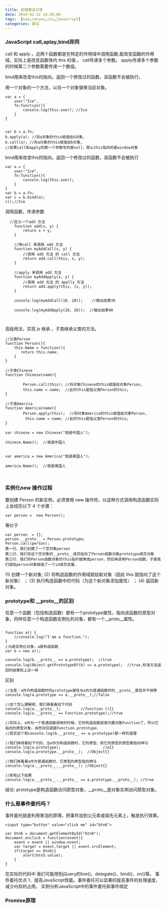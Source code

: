 ```yaml
---
title: 前端面试分享
date: 2019-02-22 14:30:06
tags:  [vue,canvas,css,javascript]
categories: 面试
---
```




### JavaScript call,aplay,bind异同


call 和 apply 。这两个函数都是在特定的作用域中调用函数,能改变函数的作用域，实际上是改变函数体内 this 的值 。
call传递多个参数。
apply传递多个参数的时候第二个参数需要传递一个数组。

bind用来改变this的指向，返回一个修改过的函数，该函数不会被执行。

用一个对象的一个方法，以另一个对象替换当前对象。
<!--- more --->
```
var a = {
    user:"Ice",
    fn:function(){
        console.log(this.user); //Ice
    }
}


var b = a.fn;
b.apply(a); //将a对象的this赋值给b对象,
b.call(a); //将a对象的this赋值给b对象,
//如果call和apply的第一个参数写的是null，那么this指向的是window对象

```

bind用来改变this的指向，返回一个修改过的函数，该函数不会被执行
```
var a = {
    user:"Ice",
    fn:function(){
        console.log(this.user); 
    }
}
var b = a.fn;
var c = b.bind(a);
c();//Ice
```

调用函数，传递参数
```
  //定义一个add 方法
    function add(x, y) {
        return x + y;
    }

    //用call 来调用 add 方法
    function myAddCall(x, y) {
        //调用 add 方法 的 call 方法
        return add.call(this, x, y);
    }

    //apply 来调用 add 方法
    function myAddApply(x, y) {
        //调用 add 方法 的 applly 方法
        return add.apply(this, [x, y]);
    }

    console.log(myAddCall(10, 20));    //输出结果30
  
    console.log(myAddApply(20, 20));  //输出结果40

    
```


高级用法，实现 js 继承 ，子类继承父类的方法。

```
//父类Person
function Person(){
    this.Name = function(){
       return this.name;
    }
}

//子类Chinese
function Chinese(name){
        
        Person.call(this); //将对象Chinese的this赋值给对象Person,
        this.name = name;  //此时this是指父类Person的this;
}

//子类America
function America(name){
        Person.apply(this);  //将对象America的this赋值给对象Person,
         this.name = name; //此时this是指父类Person的this;
}

var chinese = new Chinese("我是中国人");

chinese.Name();  //我是中国人


var america = new America("我是美国人");

america.Name();  //我是美国人



```

###  实例化new 操作过程
要创建 Person 的新实例，必须使用 new 操作符。以这种方式调用构造函数实际上会经历以下 4
个步骤：

```
var person =  new Person();

```
等价于

```
var person  = {};
person.__proto__ = Person.prototype;
Person.call(person);
第一行，我们创建了一个空对象person
第二行，我们将这个空对象的__proto__成员指向了Person函数对象prototype成员对象
第三行，我们将Person函数对象的this指针替换成person，然后再调用Person函数，于是我们就给person对象赋值了一个id成员变量。
```
(1) 创建一个新对象;
(2) 将构造函数的作用域赋给新对象（因此 this 就指向了这个新对象） ；
(3) 执行构造函数中的代码（为这个新对象添加属性） ；
(4) 返回新对象。

###   prototype和 __proto__的区别
任意一个函数（包括构造函数）都有一个prototype属性，指向该函数的原型对象，同样任意一个构造函数实例化的对象，都有一个__proto__属性。

```

function a() {
    //console.log("I'am a function.");
}
//b是实例化对象，a是构造函数
var b = new a();

console.log(b.__proto__ == a.prototype);  //true
console.log(Object.getPrototypeOf(b) == a.prototype);  //true,标准方法返回的结果和上述一样

```

区别
```
//注意：a作为构造函数时的prototype属性与a作为普通函数时的__proto__属性并不相等
console.log(a.prototype == a.__proto__);//false

//这个怎么理解呢，我们再看看如下代码
console.log(a.__proto__);         //function (){}
console.log(a.__proto__ == Function.prototype);//true

//实际上，a作为一个普通函数调用的时候，它的构造函数就是内置对象Function了，所以它指向的原型对象，自然对应就是Function.prototype.
//其实这个和console.log(b.__proto__ == a.prototype)是一样的道理

//我们继续看如下代码，当a作为构造函数时，它的原型，和它的原型的原型都指向神马
console.log(a.prototype);                   //a{}
console.log(a.prototype.__proto__);  //Object{}

//我们再看看a作为普通函数时，它原型的原型指向神马
console.log(a.__proto__.__proto__); //Object{}

//即有以下结果
console.log(a.__proto__.__proto__ == a.prototype.__proto__); //true

```
结论:
prototype是构造函数访问原型对象，__proto__是对象实例访问原型对象。


###   什么是事件委托吗？

事件委托就是利用冒泡的原理，把事件加到父元素或祖先元素上，触发执行效果。


```
<input type="button" value="click me" id="btn6">

var btn6 = document.getElementById("btn6");
document.onclick = function(event){
	event = event || window.event;
	var target = event.target || event.srcElement;
	if(target == btn6){
		alert(btn5.value);
	}
}

```
在实际的代码中 我们可能用到jQuery的live()、delegate()、bind()、on()等。
事件委托优点
1、提高JavaScript性能。事件委托可以显著的提高事件的处理速度，减少内存的占用。 实例分析JavaScript中的事件委托和事件绑定 


###    Promise原理